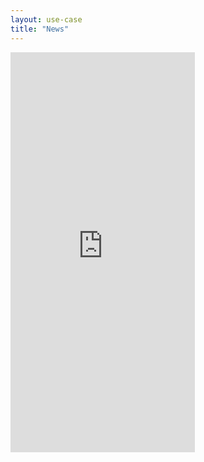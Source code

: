 ```yaml
---
layout: use-case
title: "News"
---
```


<iframe width="295" height="640" src="https://www.youtube-nocookie.com/embed/IFj5Cha7uag?controls=1&rel=0" frameborder="0" allow="accelerometer; autoplay; encrypted-media; gyroscope; picture-in-picture" allowfullscreen></iframe>
<br>
